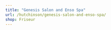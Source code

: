 ```yaml
---
title: "Genesis Salon and Enso Spa"
url: /hutchinson/genesis-salon-and-enso-spa/
shop: Friseur
---
```

